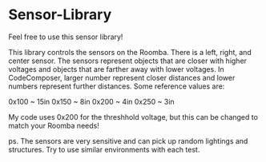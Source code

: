 Sensor-Library
==============

Feel free to use this sensor library!

This library controls the sensors on the Roomba. There is a left, right, and center sensor. The sensors represent objects
that are closer with higher voltages and objects that are farther away with lower voltages. 
In CodeComposer, larger number represent closer distances and lower numbers represent further distances.
Some reference values are:

0x100 ~ 15in
0x150 ~ 8in
0x200 ~ 4in
0x250 ~ 3in

My code uses 0x200 for the threshhold voltage, but this can be changed to match your Roomba needs!

ps. The sensors are very sensitive and can pick up random lightings and structures. Try to use similar environments with
each test.
